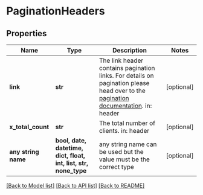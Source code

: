 # PaginationHeaders


## Properties
Name | Type | Description | Notes
------------ | ------------- | ------------- | -------------
**link** | **str** | The link header contains pagination links.  For details on pagination please head over to the [pagination documentation](https://www.ory.sh/docs/ecosystem/api-design#pagination).  in: header | [optional] 
**x_total_count** | **str** | The total number of clients.  in: header | [optional] 
**any string name** | **bool, date, datetime, dict, float, int, list, str, none_type** | any string name can be used but the value must be the correct type | [optional]

[[Back to Model list]](../README.md#documentation-for-models) [[Back to API list]](../README.md#documentation-for-api-endpoints) [[Back to README]](../README.md)


